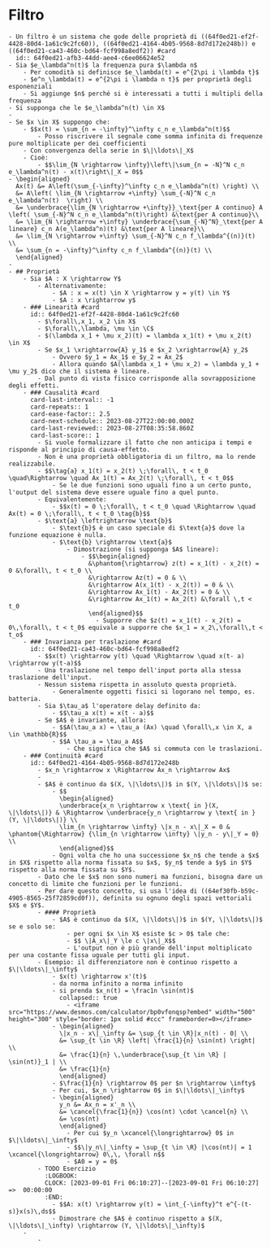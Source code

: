 # Filtro
	- Un filtro è un sistema che gode delle proprietà di ((64f0ed21-ef2f-4428-80d4-1a61c9c2fc60)), ((64f0ed21-4164-4b05-9568-8d7d172e248b)) e ((64f0ed21-ca43-460c-bd64-fcf998a8edf2)) #card
	  id:: 64f0ed21-afb3-44dd-aee4-c6ee06624e52
	- Sia $e_\lambda^n(t)$ la frequenza pura $\lambda n$
		- Per comodità si definisce $e_\lambda(t) = e^{2\pi i \lambda t}$
		- $e^n_\lambda(t) = e^{2\pi i \lambda n t}$ per proprietà degli esponenziali
		- Si aggiunge $n$ perché si è interessati a tutti i multipli della frequenza
	- Si supponga che le $e_\lambda^n(t) \in X$
	-
	- Se $x \in X$ suppongo che:
		- $$x(t) = \sum_{n = -\infty}^\infty c_n e_\lambda^n(t)$$
			- Posso riscrivere il segnale come somma infinita di frequenze pure moltiplicate per dei coefficienti
		- Con convergenza della serie in $\|\ldots\|_X$
		- Cioè:
			- $$\lim_{N \rightarrow \infty}\left\|\sum_{n = -N}^N c_n e_\lambda^n(t) - x(t)\right\|_X = 0$$
	- \begin{aligned}
	  Ax(t) &= A\left(\sum_{-\infty}^\infty c_n e_\lambda^n(t) \right) \\
	  &= A\left( \lim_{N \rightarrow +\infty} \sum_{-N}^N c_n e_\lambda^n(t)  \right) \\
	  &= \underbrace{\lim_{N \rightarrow +\infty}}_\text{per A continuo} A \left( \sum_{-N}^N c_n e_\lambda^n(t)\right) &\text{per A continuo}\\
	  &= \lim_{N \rightarrow +\infty} \underbrace{\sum_{-N}^N}_\text{per A lineare} c_n A(e_\lambda^n)(t) &\text{per A lineare}\\
	  &= \lim_{N \rightarrow +\infty} \sum_{-N}^N c_n f_\lambda^{(n)}(t) \\
	  &= \sum_{n = -\infty}^\infty c_n f_\lambda^{(n)}(t) \\
	  \end{aligned}
	-
	- ## Proprietà
		- Sia $A : X \rightarrow Y$
			- Alternativamente:
				- $A : x = x(t) \in X \rightarrow y = y(t) \in Y$
				- $A : x \rightarrow y$
		- ### Linearità #card
		  id:: 64f0ed21-ef2f-4428-80d4-1a61c9c2fc60
			- $\forall\,x_1, x_2 \in X$
			- $\forall\,\lambda, \mu \in \C$
			- $(\lambda x_1 + \mu x_2)(t) = \lambda x_1(t) + \mu x_2(t) \in X$
			- Se $x_1 \xrightarrow{A} y_1$ e $x_2 \xrightarrow{A} y_2$
				- Ovvero $y_1 = Ax_1$ e $y_2 = Ax_2$
				- Allora quando $A(\lambda x_1 + \mu x_2) = \lambda y_1 + \mu y_2$ dico che il sistema è lineare.
			- Dal punto di vista fisico corrisponde alla sovrapposizione degli effetti.
		- ### Causalità #card
		  card-last-interval:: -1
		  card-repeats:: 1
		  card-ease-factor:: 2.5
		  card-next-schedule:: 2023-08-27T22:00:00.000Z
		  card-last-reviewed:: 2023-08-27T08:35:58.860Z
		  card-last-score:: 1
			- Si vuole formalizzare il fatto che non anticipa i tempi e risponde al principio di causa-effetto.
			- Non è una proprietà obbligatoria di un filtro, ma lo rende realizzabile.
			- $$\tag{a} x_1(t) = x_2(t) \;\forall\, t < t_0 \quad\Rightarrow \quad Ax_1(t) = Ax_2(t) \;\forall\, t < t_0$$
				- Se le due funzioni sono uguali fino a un certo punto, l'output del sistema deve essere uguale fino a quel punto.
			- Equivalentemente:
				- $$x(t) = 0 \;\forall\, t < t_0 \quad \Rightarrow \quad Ax(t) = 0 \;\forall\, t < t_0 \tag{b}$$
			- $\text{a} \leftrightarrow \text{b}$
				- $\text{b}$ è un caso speciale di $\text{a}$ dove la funzione equazione è nulla.
				- $\text{b} \rightarrow \text{a}$
					- Dimostrazione (si supponga $A$ lineare):
						- $$\begin{aligned}
						  &\phantom{\rightarrow} z(t) = x_1(t) - x_2(t) = 0 &\forall\, t < t_0 \\
						  &\rightarrow Az(t) = 0 & \\
						  &\rightarrow A(x_1(t) - x_2(t)) = 0 & \\
						  &\rightarrow Ax_1(t) - Ax_2(t) = 0 & \\
						  &\rightarrow Ax_1(t) = Ax_2(t) &\forall \,t < t_0
						  \end{aligned}$$
							- Supporre che $z(t) = x_1(t) - x_2(t) = 0\,\forall\, t < t_0$ equivale a supporre che $x_1 = x_2\,\forall\,t < t_o$
		- ### Invarianza per traslazione #card
		  id:: 64f0ed21-ca43-460c-bd64-fcf998a8edf2
			- $$x(t) \rightarrow y(t) \quad \Rightarrow \quad x(t- a) \rightarrow y(t-a)$$
			- Una traslazione nel tempo dell'input porta alla stessa traslazione dell'input.
			- Nessun sistema rispetta in assoluto questa proprietà.
				- Generalmente oggetti fisici si logorano nel tempo, es. batteria.
			- Sia $\tau_a$ l'operatore delay definito da:
				- $$\tau_a x(t) = x(t - a)$$
			- Se $A$ è invariante, allora:
				- $$A(\tau_a x) = \tau_a (Ax) \quad \forall\,x \in X, a \in \mathbb{R}$$
				- $$A \tau_a = \tau_a A$$
					- Che significa che $A$ si commuta con le traslazioni.
		- ### Continuità #card
		  id:: 64f0ed21-4164-4b05-9568-8d7d172e248b
			- $x_n \rightarrow x \Rightarrow Ax_n \rightarrow Ax$
			-
			- $A$ è continuo da $(X, \|\ldots\|)$ in $(Y, \|\ldots\|)$ se:
				- $$
				  \begin{aligned}
				  \underbrace{x_n \rightarrow x \text{ in }(X, \|\ldots\|)} & \Rightarrow \underbrace{y_n \rightarrow y \text{ in }(Y, \|\ldots\|)} \\
				  \lim_{n \rightarrow \infty} \|x_n - x\|_X = 0 & \phantom{\Rightarrow} {\lim_{n \rightarrow \infty} \|y_n - y\|_Y = 0} \\
				  \end{aligned}$$
				- Ogni volta che ho una successione $x_n$ che tende a $x$ in $X$ rispetto alla norma fissata su $x$, $y_n$ tende a $y$ in $Y$ rispetto alla norma fissata su $Y$.
			- Dato che le $x$ non sono numeri ma funzioni, bisogna dare un concetto di limite che funzioni per le funzioni.
			- Per dare questo concetto, si usa l'idea di ((64ef30fb-b59c-4905-8565-25f72859cd0f)), definita su ognuno degli spazi vettoriali $X$ e $Y$.
			- #### Proprietà
				- $A$ è continuo da $(X, \|\ldots\|)$ in $(Y, \|\ldots\|)$ se e solo se:
					- per ogni $x \in X$ esiste $c > 0$ tale che:
					- $$ \|A_x\|_Y \le c \|x\|_X$$
					- L'output non è più grande dell'input moltiplicato per una costante fissa uguale per tutti gli input.
			- Esempio: il differenziatore non è continuo rispetto a $\|\ldots\|_\infty$
				- $x(t) \rightarrow x'(t)$
				- da norma infinito a norma infinito
				- si prenda $x_n(t) = \frac1n \sin(nt)$
				  collapsed:: true
					- <iframe src="https://www.desmos.com/calculator/bp0vfonqsp?embed" width="500" height="300" style="border: 1px solid #ccc" frameborder=0></iframe>
				- \begin{aligned}
				  \|x_n - x\|_\infty &= \sup_{t \in \R}|x_n(t) - 0| \\
				  &= \sup_{t \in \R} \left| \frac{1}{n} \sin(nt) \right| \\
				  &= \frac{1}{n} \,\underbrace{\sup_{t \in \R} | \sin(nt)}_1 | \\
				  &= \frac{1}{n}
				  \end{aligned}
				- $\frac{1}{n} \rightarrow 0$ per $n \rightarrow \infty$
				- Per cui, $x_n \rightarrow 0$ in $\|\ldots\|_\infty$
				- \begin{aligned}
				  y_n &= Ax_n = x'_n \\
				  &= \cancel{\frac{1}{n}} \cos(nt) \cdot \cancel{n} \\
				  &= \cos(nt)
				  \end{aligned}
					- Per cui $y_n \xcancel{\longrightarrow} 0$ in $\|\ldots\|_\infty$
					- $$\|y_n\|_\infty = \sup_{t \in \R} |\cos(nt)| = 1 \xcancel{\longrightarrow} 0\,\, \forall n$$
					- $A0 = y = 0$
			- TODO Esercizio
			  :LOGBOOK:
			  CLOCK: [2023-09-01 Fri 06:10:27]--[2023-09-01 Fri 06:10:27] =>  00:00:00
			  :END:
				- $$A: x(t) \rightarrow y(t) = \int_{-\infty}^t e^{-(t-s)}x(s)\,ds$$
				- Dimostrare che $A$ è continuo rispetto a $(X, \|\ldots\|_\infty) \rightarrow (Y, \|\ldots\|_\infty)$
		-
			-